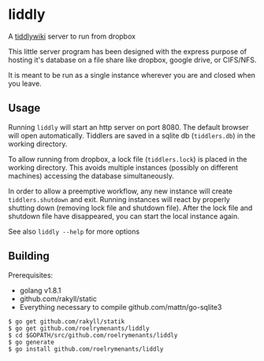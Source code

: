 # liddly
A [tiddlywiki](http://tiddlywiki.com) server to run from dropbox

This little server program has been designed with the express purpose of hosting it's database on a file share
like dropbox, google drive, or CIFS/NFS.

It is meant to be run as a single instance wherever you are and closed when you leave.

## Usage
Running `liddly` will start an http server on port 8080. The default browser will open automatically.
Tiddlers are saved in a sqlite db (`tiddlers.db`) in the working directory.

To allow running from dropbox, a lock file (`tiddlers.lock`) is placed in the working directory.
This avoids multiple instances (possibly on different machines) accessing the database simultaneously.

In order to allow a preemptive workflow, any new instance will create `tiddlers.shutdown` and exit.
Running instances will react by properly shutting down (removing lock file and shutdown file).
After the lock file and shutdown file have disappeared, you can start the local instance again.

See also `liddly --help` for more options

## Building
Prerequisites:
* golang v1.8.1
* github.com/rakyll/static
* Everything necessary to compile github.com/mattn/go-sqlite3

```
$ go get github.com/rakyll/statik
$ go get github.com/roelrymenants/liddly
$ cd $GOPATH/src/github.com/roelrymenants/liddly
$ go generate
$ go install github.com/roelrymenants/liddly
```